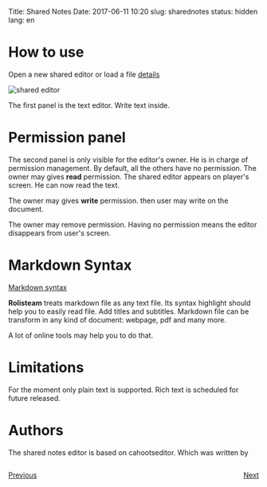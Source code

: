Title: Shared Notes
Date: 2017-06-11 10:20
slug: sharednotes
status: hidden
lang: en


# How to use

Open a new shared editor or load a file [details]({filename}05_menus.md)

![shared editor]({static}images/shared_editor.jpg)

The first panel is the text editor.
Write text inside.

# Permission panel

The second panel is only visible for the editor's owner.
He is in charge of permission management.
By default, all the others have no permission.
The owner may gives **read** permission.
The shared editor appears on player's screen. He can now read the text.

The owner may gives **write** permission.
then user may write on the document.

The owner may remove permission.
Having no permission means the editor disappears from user's screen.

# Markdown Syntax

[Markdown syntax](https://en.wikipedia.org/wiki/Markdown)

**Rolisteam** treats markdown file as any text file. Its syntax highlight should help you to easily read file.
Add titles and subtitles.
Markdown file can be transform in any kind of document: webpage, pdf and many more.

A lot of online tools may help you to do that.

# Limitations

For the moment only plain text is supported.
Rich text is scheduled for future released.

# Authors

The shared notes editor is based on cahootseditor. Which was written by

<p style="text-align: left; width:49%;  display: inline-block;"><a href="/minutes.html">Previous</a></p>
<p style="text-align: right; width:50%;  display: inline-block;"><a href="/charactersheet.html">Next</a></p>
